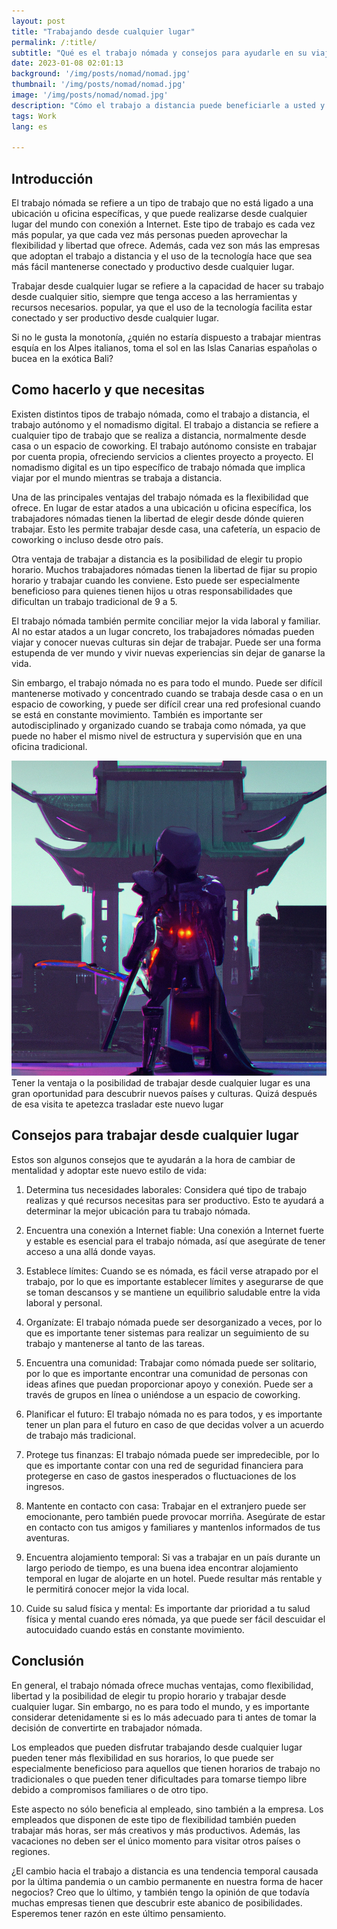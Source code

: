 ```yaml
---
layout: post 
title: "Trabajando desde cualquier lugar"
permalink: /:title/ 
subtitle: "Qué es el trabajo nómada y consejos para ayudarle en su viaje"
date: 2023-01-08 02:01:13 
background: '/img/posts/nomad/nomad.jpg' 
thumbnail: '/img/posts/nomad/nomad.jpg'
image: '/img/posts/nomad/nomad.jpg'
description: "Cómo el trabajo a distancia puede beneficiarle a usted y a su empresa"
tags: Work 
lang: es

---
```


## Introducción

<div class="text-article">
El trabajo nómada se refiere a un tipo de trabajo que no está ligado a una ubicación u oficina específicas, y que puede realizarse desde cualquier lugar del mundo con conexión a Internet. Este tipo de trabajo es cada vez más popular, ya que cada vez más personas pueden aprovechar la flexibilidad y libertad que ofrece. Además, cada vez son más las empresas que adoptan el trabajo a distancia y el uso de la tecnología hace que sea más fácil mantenerse conectado y productivo desde cualquier lugar.
</div>

Trabajar desde cualquier lugar se refiere a la capacidad de hacer su trabajo desde cualquier sitio, siempre que tenga acceso a las herramientas y recursos necesarios. popular, ya que el uso de la tecnología facilita estar conectado y ser productivo desde cualquier lugar.

Si no le gusta la monotonía, ¿quién no estaría dispuesto a trabajar mientras esquía en los Alpes italianos, toma el sol en las Islas Canarias españolas o bucea en la exótica Bali?

## Como hacerlo y que necesitas

Existen distintos tipos de trabajo nómada, como el trabajo a distancia, el trabajo autónomo y el nomadismo digital. El trabajo a distancia se refiere a cualquier tipo de trabajo que se realiza a distancia, normalmente desde casa o un espacio de coworking. El trabajo autónomo consiste en trabajar por cuenta propia, ofreciendo servicios a clientes proyecto a proyecto. El nomadismo digital es un tipo específico de trabajo nómada que implica viajar por el mundo mientras se trabaja a distancia.

Una de las principales ventajas del trabajo nómada es la flexibilidad que ofrece. En lugar de estar atados a una ubicación u oficina específica, los trabajadores nómadas tienen la libertad de elegir desde dónde quieren trabajar. Esto les permite trabajar desde casa, una cafetería, un espacio de coworking o incluso desde otro país.

Otra ventaja de trabajar a distancia es la posibilidad de elegir tu propio horario. Muchos trabajadores nómadas tienen la libertad de fijar su propio horario y trabajar cuando les conviene. Esto puede ser especialmente beneficioso para quienes tienen hijos u otras responsabilidades que dificultan un trabajo tradicional de 9 a 5.

El trabajo nómada también permite conciliar mejor la vida laboral y familiar. Al no estar atados a un lugar concreto, los trabajadores nómadas pueden viajar y conocer nuevas culturas sin dejar de trabajar. Puede ser una forma estupenda de ver mundo y vivir nuevas experiencias sin dejar de ganarse la vida.

Sin embargo, el trabajo nómada no es para todo el mundo. Puede ser difícil mantenerse motivado y concentrado cuando se trabaja desde casa o en un espacio de coworking, y puede ser difícil crear una red profesional cuando se está en constante movimiento. También es importante ser autodisciplinado y organizado cuando se trabaja como nómada, ya que puede no haber el mismo nivel de estructura y supervisión que en una oficina tradicional.

<p>
    <img class="img-fluid" src="/img/posts/nomad/japan.jpeg" alt="Travel more, discover new things">
    <span class="caption text-muted">Tener la ventaja o la posibilidad de trabajar desde cualquier lugar es una gran oportunidad para descubrir nuevos países y culturas. Quizá después de esa visita te apetezca trasladar este nuevo lugar</span>
</p>

## Consejos para trabajar desde cualquier lugar

Estos son algunos consejos que te ayudarán a la hora de cambiar de mentalidad y adoptar este nuevo estilo de vida:

1. Determina tus necesidades laborales: Considera qué tipo de trabajo realizas y qué recursos necesitas para ser productivo. Esto te ayudará a determinar la mejor ubicación para tu trabajo nómada.

2. Encuentra una conexión a Internet fiable: Una conexión a Internet fuerte y estable es esencial para el trabajo nómada, así que asegúrate de tener acceso a una allá donde vayas.

3. Establece límites: Cuando se es nómada, es fácil verse atrapado por el trabajo, por lo que es importante establecer límites y asegurarse de que se toman descansos y se mantiene un equilibrio saludable entre la vida laboral y personal.

4. Organízate: El trabajo nómada puede ser desorganizado a veces, por lo que es importante tener sistemas para realizar un seguimiento de su trabajo y mantenerse al tanto de las tareas.

5. Encuentra una comunidad: Trabajar como nómada puede ser solitario, por lo que es importante encontrar una comunidad de personas con ideas afines que puedan proporcionar apoyo y conexión. Puede ser a través de grupos en línea o uniéndose a un espacio de coworking.

6. Planificar el futuro: El trabajo nómada no es para todos, y es importante tener un plan para el futuro en caso de que decidas volver a un acuerdo de trabajo más tradicional.

7. Protege tus finanzas: El trabajo nómada puede ser impredecible, por lo que es importante contar con una red de seguridad financiera para protegerse en caso de gastos inesperados o fluctuaciones de los ingresos.

8. Mantente en contacto con casa: Trabajar en el extranjero puede ser emocionante, pero también puede provocar morriña. Asegúrate de estar en contacto con tus amigos y familiares y mantenlos informados de tus aventuras.

9. Encuentra alojamiento temporal: Si vas a trabajar en un país durante un largo periodo de tiempo, es una buena idea encontrar alojamiento temporal en lugar de alojarte en un hotel. Puede resultar más rentable y le permitirá conocer mejor la vida local.

10. Cuide su salud física y mental: Es importante dar prioridad a tu salud física y mental cuando eres nómada, ya que puede ser fácil descuidar el autocuidado cuando estás en constante movimiento.

## Conclusión

En general, el trabajo nómada ofrece muchas ventajas, como flexibilidad, libertad y la posibilidad de elegir tu propio horario y trabajar desde cualquier lugar. Sin embargo, no es para todo el mundo, y es importante considerar detenidamente si es lo más adecuado para ti antes de tomar la decisión de convertirte en trabajador nómada.

Los empleados que pueden disfrutar trabajando desde cualquier lugar pueden tener más flexibilidad en sus horarios, lo que puede ser especialmente beneficioso para aquellos que tienen horarios de trabajo no tradicionales o que pueden tener dificultades para tomarse tiempo libre debido a compromisos familiares o de otro tipo.

Este aspecto no sólo beneficia al empleado, sino también a la empresa. Los empleados que disponen de este tipo de flexibilidad también pueden trabajar más horas, ser más creativos y más productivos. Además, las vacaciones no deben ser el único momento para visitar otros países o regiones.

¿El cambio hacia el trabajo a distancia es una tendencia temporal causada por la última pandemia o un cambio permanente en nuestra forma de hacer negocios? Creo que lo último, y también tengo la opinión de que todavía muchas empresas tienen que descubrir este abanico de posibilidades. Esperemos tener razón en este último pensamiento.